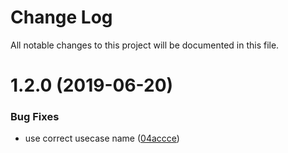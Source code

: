 # Change Log

All notable changes to this project will be documented in this file.

<a name="1.2.0"></a>
# 1.2.0 (2019-06-20)


### Bug Fixes

* use correct usecase name ([04accce](https://github.com/kikoruiz/frontend-mv--uilib-components/commit/04accce))




